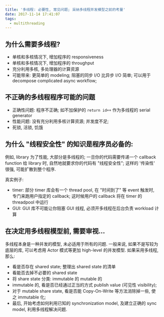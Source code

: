 ```yaml
---
title: '多线程: 必要性, 常见问题; 采纳多线程并发模型之前的考量'
date: 2017-11-14 17:41:07
tags:
  - multithreading 
---
```



## 为什么需要多线程?
+ 单核和多核情况下, 增加程序的 responsiveness
+ 单核和多核情况下, 增加程序的 throughput
+ 充分利用多核, 多处理器的计算资源
+ 可能带来: 更简单的 modeling; 
  阻塞的同步 I/O 比异步 I/O 简单;
  可以用于 decompose complicated async workflow;

  
## 不正确的多线程程序可能的问题
+ 正确性问题: 程序不正确; 如不加保护的 `return id++` 作为多线程的 serial generator
+ 性能问题: 没有充分利用多核计算资源; 并发度不足;
+ 死锁, 活锁, 饥饿


## 为什么 "线程安全性" 的知识是程序员必备的:
例如, library 为了性能, 大部分是多线程的; 一旦你的代码需要传递一个 callback function
给 library 时, 自然地就要求你的代码有 "线程安全性"; 
这样的 '传染性' 很强, 可能扩散到整个程序.

真实例子:
+ timer: 部分 timer 库会有一个 thread pool, 在 "时间到了" 等 event 触发时, 专门来跑用户指定的 callback;
  这时候用户的 callback 将在 timer 的 threadpool 中运行
+ GUI: GUI 库不可能让你阻塞 GUI 线程, 必须开多线程在后台负责 workload 计算


## 在决定用多线程模型前, 需要审视...
多线程本身是一种并发的模型, 未必适用于所有的问题.
一般来说, 如果不是写较为底层的库, 可以考虑用 Actor 模式等更加 high-level 的并发模型.
如果采用多线程, 那么:
+ 看是否存在 shared state; 整理出 shared state 的清单
+ 看能否去掉不必要的 shared state
+ 将 share state 分类: immutable 的 mutable 的
+ immutable 的, 看是否已经通过正当的方式 publish value (可见性 visibility);
+ 对于 mutable share state, 看是否能 Copy-On-Write 等方法消除掉一些, 使之 immutable 化;
+ 最后, 开始考虑如何利用已知的 synchronization model, 及建立正确的 sync model, 利用多线程解决问题.

